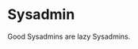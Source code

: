 <!-- TITLE: Home -->
<!-- SUBTITLE: A quick summary of Home -->

# Sysadmin

Good Sysadmins are lazy Sysadmins.
